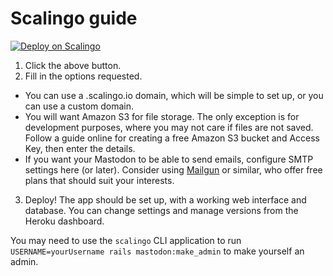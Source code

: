 Scalingo guide
==============

[![Deploy on Scalingo](https://cdn.scalingo.com/deploy/button.svg)](https://my.scalingo.com/deploy?source=https://github.com/tootsuite/mastodon#master)

1. Click the above button.
2. Fill in the options requested.
  * You can use a .scalingo.io domain, which will be simple to set up, or you can use a custom domain.
  * You will want Amazon S3 for file storage. The only exception is for development purposes, where you may not care if files are not saved. Follow a guide online for creating a free Amazon S3 bucket and Access Key, then enter the details.
  * If you want your Mastodon to be able to send emails, configure SMTP settings here (or later). Consider using [Mailgun](https://mailgun.com) or similar, who offer free plans that should suit your interests.
3. Deploy! The app should be set up, with a working web interface and database. You can change settings and manage versions from the Heroku dashboard.

You may need to use the `scalingo` CLI application to run `USERNAME=yourUsername rails mastodon:make_admin` to make yourself an admin.
